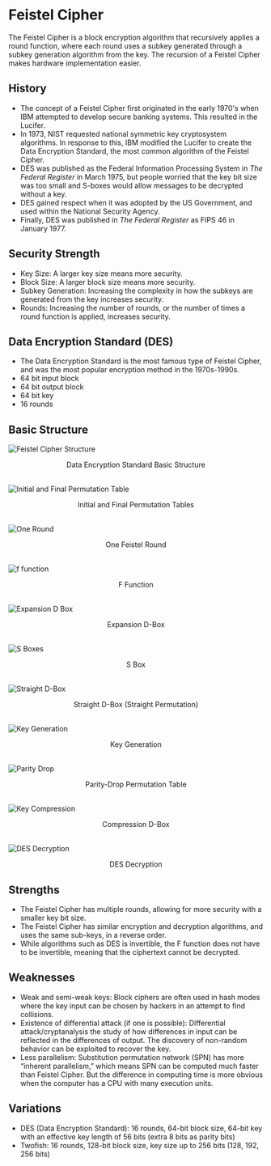 # Feistel Cipher 
The Feistel Cipher is a block encryption algorithm that recursively applies a round function, where each round uses a subkey generated through a subkey generation algorithm from the key. The recursion of a Feistel Cipher makes hardware implementation easier.

## History
* The concept of a Feistel Cipher first originated in the early 1970's when IBM attempted to develop secure banking systems. This resulted in the Lucifer. 
* In 1973, NIST requested national symmetric key cryptosystem algorithms. In response to this, IBM modified the Lucifer to create the Data Encryption Standard, the most common algorithm of the Feistel Cipher. 
* DES was published as the Federal Information Processing System in _The Federal Register_ in March 1975, but people worried that the key bit size was too small and S-boxes would allow messages to be decrypted without a key.
* DES gained respect when it was adopted by the US Government, and used within the National Security Agency.
* Finally, DES was published in _The Federal Register_ as FIPS 46 in January 1977.

## Security Strength
* Key Size: A larger key size means more security.
* Block Size: A larger block size means more security.
* Subkey Generation: Increasing the complexity in how the subkeys are generated from the key increases security.
* Rounds: Increasing the number of rounds, or the number of times a round function is applied, increases security.

## Data Encryption Standard (DES)
* The Data Encryption Standard is the most famous type of Feistel Cipher, and was the most popular encryption method in the 1970s-1990s.
* 64 bit input block
* 64 bit output block
* 64 bit key
* 16 rounds

## Basic Structure
![Feistel Cipher Structure](img/BasicStructure.png)
<center>Data Encryption Standard Basic Structure</center>

\
![Initial and Final Permutation Table](img/PermutationTables.png)
<center>Initial and Final Permutation Tables</center>

\
![One Round](img/OneRound.png)
<center>One Feistel Round</center>

\
![f function](img/ffunction.png)
<center>F Function</center>

\
![Expansion D Box](img/expansionBox.png)
<center>Expansion D-Box</center>

\
![S Boxes](img/sBox.png)
<center>S Box</center>

\
![Straight D-Box](img/straightPermutation.png)
<center>Straight D-Box (Straight Permutation)</center>

\
![Key Generation](img/KeyGeneration.png)
<center>Key Generation</center>

\
![Parity Drop](img/parityDrop.png)
<center>Parity-Drop Permutation Table</center>

\
![Key Compression](img/keyCompression.png)
<center>Compression D-Box</center>

\
![DES Decryption](img/DESDecryption.png)
<center>DES Decryption</center>

## Strengths
* The Feistel Cipher has multiple rounds, allowing for more security with a smaller key bit size.
* The Feistel Cipher has similar encryption and decryption algorithms, and uses the same sub-keys, in a reverse order.
* While algorithms such as DES is invertible, the F function does not have to be invertible, meaning that the ciphertext cannot be decrypted.

## Weaknesses
* Weak and semi-weak keys: Block ciphers are often used in hash modes where the key input can be chosen by hackers in an attempt to find collisions.
* Existence of differential attack (if one is possible): Differential attack/cryptanalysis the study of how differences in input can be reflected in the differences of output. The discovery of non-random behavior can be exploited to recover the key.
* Less parallelism: Substitution permutation network (SPN) has more “inherent parallelism,” which means SPN can be computed much faster than Feistel Cipher. But the difference in computing time is more obvious when the computer has a CPU with many execution units.

## Variations
* DES (Data Encryption Standard): 16 rounds, 64-bit block size, 64-bit key with an effective key length of 56 bits (extra 8 bits as parity bits)
* Twofish: 16 rounds, 128-bit block size, key size up to 256 bits (128, 192, 256 bits)
